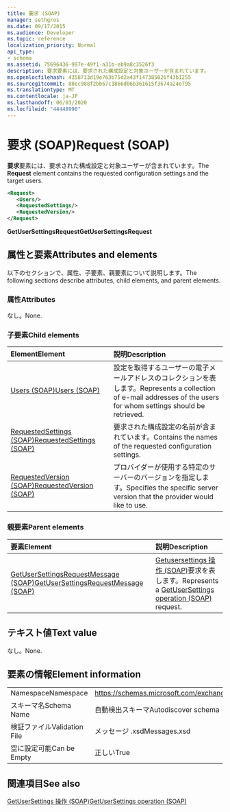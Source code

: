 ```yaml
---
title: 要求 (SOAP)
manager: sethgros
ms.date: 09/17/2015
ms.audience: Developer
ms.topic: reference
localization_priority: Normal
api_type:
- schema
ms.assetid: 75696436-997e-49f1-a31b-eb9a8c3526f3
description: 要求要素には、要求された構成設定と対象ユーザーが含まれています。
ms.openlocfilehash: 4358713d19e763b75d2a43f147385026f43b1255
ms.sourcegitcommit: 88ec988f2bb67c1866d06b361615f3674a24e795
ms.translationtype: MT
ms.contentlocale: ja-JP
ms.lasthandoff: 06/03/2020
ms.locfileid: "44448990"
---
```

# <a name="request-soap"></a><span data-ttu-id="a8ad2-103">要求 (SOAP)</span><span class="sxs-lookup"><span data-stu-id="a8ad2-103">Request (SOAP)</span></span>

<span data-ttu-id="a8ad2-104">**要求**要素には、要求された構成設定と対象ユーザーが含まれています。</span><span class="sxs-lookup"><span data-stu-id="a8ad2-104">The **Request** element contains the requested configuration settings and the target users.</span></span> 
  
```XML
<Request>
   <Users/>
   <RequestedSettings/>
   <RequestedVersion/>
</Request>
```

 <span data-ttu-id="a8ad2-105">**GetUserSettingsRequest**</span><span class="sxs-lookup"><span data-stu-id="a8ad2-105">**GetUserSettingsRequest**</span></span>
## <a name="attributes-and-elements"></a><span data-ttu-id="a8ad2-106">属性と要素</span><span class="sxs-lookup"><span data-stu-id="a8ad2-106">Attributes and elements</span></span>

<span data-ttu-id="a8ad2-107">以下のセクションで、属性、子要素、親要素について説明します。</span><span class="sxs-lookup"><span data-stu-id="a8ad2-107">The following sections describe attributes, child elements, and parent elements.</span></span>
  
### <a name="attributes"></a><span data-ttu-id="a8ad2-108">属性</span><span class="sxs-lookup"><span data-stu-id="a8ad2-108">Attributes</span></span>

<span data-ttu-id="a8ad2-109">なし。</span><span class="sxs-lookup"><span data-stu-id="a8ad2-109">None.</span></span>
  
### <a name="child-elements"></a><span data-ttu-id="a8ad2-110">子要素</span><span class="sxs-lookup"><span data-stu-id="a8ad2-110">Child elements</span></span>

|<span data-ttu-id="a8ad2-111">**Element**</span><span class="sxs-lookup"><span data-stu-id="a8ad2-111">**Element**</span></span>|<span data-ttu-id="a8ad2-112">**説明**</span><span class="sxs-lookup"><span data-stu-id="a8ad2-112">**Description**</span></span>|
|:-----|:-----|
|[<span data-ttu-id="a8ad2-113">Users (SOAP)</span><span class="sxs-lookup"><span data-stu-id="a8ad2-113">Users (SOAP)</span></span>](users-soap.md) <br/> |<span data-ttu-id="a8ad2-114">設定を取得するユーザーの電子メールアドレスのコレクションを表します。</span><span class="sxs-lookup"><span data-stu-id="a8ad2-114">Represents a collection of e-mail addresses of the users for whom settings should be retrieved.</span></span>  <br/> |
|[<span data-ttu-id="a8ad2-115">RequestedSettings (SOAP)</span><span class="sxs-lookup"><span data-stu-id="a8ad2-115">RequestedSettings (SOAP)</span></span>](requestedsettings-soap.md) <br/> |<span data-ttu-id="a8ad2-116">要求された構成設定の名前が含まれています。</span><span class="sxs-lookup"><span data-stu-id="a8ad2-116">Contains the names of the requested configuration settings.</span></span>  <br/> |
|[<span data-ttu-id="a8ad2-117">RequestedVersion (SOAP)</span><span class="sxs-lookup"><span data-stu-id="a8ad2-117">RequestedVersion (SOAP)</span></span>](requestedversion-soap.md) <br/> |<span data-ttu-id="a8ad2-118">プロバイダーが使用する特定のサーバーのバージョンを指定します。</span><span class="sxs-lookup"><span data-stu-id="a8ad2-118">Specifies the specific server version that the provider would like to use.</span></span>  <br/> |
   
### <a name="parent-elements"></a><span data-ttu-id="a8ad2-119">親要素</span><span class="sxs-lookup"><span data-stu-id="a8ad2-119">Parent elements</span></span>

|<span data-ttu-id="a8ad2-120">**要素**</span><span class="sxs-lookup"><span data-stu-id="a8ad2-120">**Element**</span></span>|<span data-ttu-id="a8ad2-121">**説明**</span><span class="sxs-lookup"><span data-stu-id="a8ad2-121">**Description**</span></span>|
|:-----|:-----|
|[<span data-ttu-id="a8ad2-122">GetUserSettingsRequestMessage (SOAP)</span><span class="sxs-lookup"><span data-stu-id="a8ad2-122">GetUserSettingsRequestMessage (SOAP)</span></span>](getusersettingsrequestmessage-soap.md) <br/> |<span data-ttu-id="a8ad2-123">[Getusersettings 操作 (SOAP)](getusersettings-operation-soap.md)要求を表します。</span><span class="sxs-lookup"><span data-stu-id="a8ad2-123">Represents a [GetUserSettings operation (SOAP)](getusersettings-operation-soap.md) request.</span></span>  <br/> |
   
## <a name="text-value"></a><span data-ttu-id="a8ad2-124">テキスト値</span><span class="sxs-lookup"><span data-stu-id="a8ad2-124">Text value</span></span>

<span data-ttu-id="a8ad2-125">なし。</span><span class="sxs-lookup"><span data-stu-id="a8ad2-125">None.</span></span>
  
## <a name="element-information"></a><span data-ttu-id="a8ad2-126">要素の情報</span><span class="sxs-lookup"><span data-stu-id="a8ad2-126">Element information</span></span>

|||
|:-----|:-----|
|<span data-ttu-id="a8ad2-127">Namespace</span><span class="sxs-lookup"><span data-stu-id="a8ad2-127">Namespace</span></span>  <br/> |https://schemas.microsoft.com/exchange/2010/Autodiscover  <br/> |
|<span data-ttu-id="a8ad2-128">スキーマ名</span><span class="sxs-lookup"><span data-stu-id="a8ad2-128">Schema Name</span></span>  <br/> |<span data-ttu-id="a8ad2-129">自動検出スキーマ</span><span class="sxs-lookup"><span data-stu-id="a8ad2-129">Autodiscover schema</span></span>  <br/> |
|<span data-ttu-id="a8ad2-130">検証ファイル</span><span class="sxs-lookup"><span data-stu-id="a8ad2-130">Validation File</span></span>  <br/> |<span data-ttu-id="a8ad2-131">メッセージ .xsd</span><span class="sxs-lookup"><span data-stu-id="a8ad2-131">Messages.xsd</span></span>  <br/> |
|<span data-ttu-id="a8ad2-132">空に設定可能</span><span class="sxs-lookup"><span data-stu-id="a8ad2-132">Can be Empty</span></span>  <br/> |<span data-ttu-id="a8ad2-133">正しい</span><span class="sxs-lookup"><span data-stu-id="a8ad2-133">True</span></span>  <br/> |
   
## <a name="see-also"></a><span data-ttu-id="a8ad2-134">関連項目</span><span class="sxs-lookup"><span data-stu-id="a8ad2-134">See also</span></span>



[<span data-ttu-id="a8ad2-135">GetUserSettings 操作 (SOAP)</span><span class="sxs-lookup"><span data-stu-id="a8ad2-135">GetUserSettings operation (SOAP)</span></span>](getusersettings-operation-soap.md)

